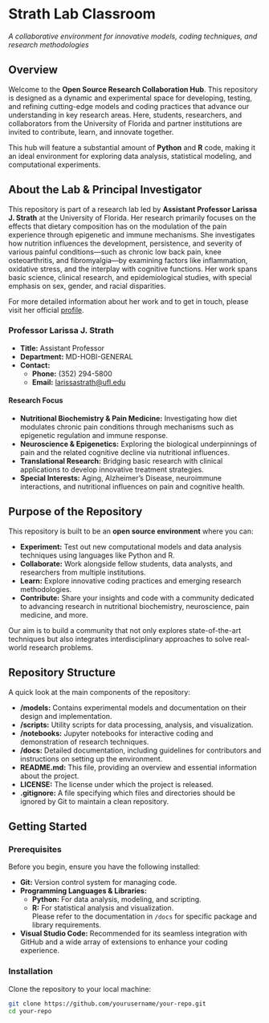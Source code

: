 # Strath Lab Classroom

_A collaborative environment for innovative models, coding techniques, and research methodologies_

## Overview

Welcome to the **Open Source Research Collaboration Hub**. This repository is designed as a dynamic and experimental space for developing, testing, and refining cutting-edge models and coding practices that advance our understanding in key research areas. Here, students, researchers, and collaborators from the University of Florida and partner institutions are invited to contribute, learn, and innovate together.

This hub will feature a substantial amount of **Python** and **R** code, making it an ideal environment for exploring data analysis, statistical modeling, and computational experiments.

## About the Lab & Principal Investigator

This repository is part of a research lab led by **Assistant Professor Larissa J. Strath** at the University of Florida. Her research primarily focuses on the effects that dietary composition has on the modulation of the pain experience through epigenetic and immune mechanisms. She investigates how nutrition influences the development, persistence, and severity of various painful conditions—such as chronic low back pain, knee osteoarthritis, and fibromyalgia—by examining factors like inflammation, oxidative stress, and the interplay with cognitive functions. Her work spans basic science, clinical research, and epidemiological studies, with special emphasis on sex, gender, and racial disparities.

For more detailed information about her work and to get in touch, please visit her official [profile](https://hobi.med.ufl.edu/profile/strath-larissa/).

### Professor Larissa J. Strath

- **Title:** Assistant Professor  
- **Department:** MD-HOBI-GENERAL  
- **Contact:**  
  - **Phone:** (352) 294-5800  
  - **Email:** [larissastrath@ufl.edu](mailto:larissastrath@ufl.edu)

#### Research Focus
- **Nutritional Biochemistry & Pain Medicine:** Investigating how diet modulates chronic pain conditions through mechanisms such as epigenetic regulation and immune response.
- **Neuroscience & Epigenetics:** Exploring the biological underpinnings of pain and the related cognitive decline via nutritional influences.
- **Translational Research:** Bridging basic research with clinical applications to develop innovative treatment strategies.
- **Special Interests:** Aging, Alzheimer’s Disease, neuroimmune interactions, and nutritional influences on pain and cognitive health.

## Purpose of the Repository

This repository is built to be an **open source environment** where you can:

- **Experiment:** Test out new computational models and data analysis techniques using languages like Python and R.
- **Collaborate:** Work alongside fellow students, data analysts, and researchers from multiple institutions.
- **Learn:** Explore innovative coding practices and emerging research methodologies.
- **Contribute:** Share your insights and code with a community dedicated to advancing research in nutritional biochemistry, neuroscience, pain medicine, and more.

Our aim is to build a community that not only explores state-of-the-art techniques but also integrates interdisciplinary approaches to solve real-world research problems.

## Repository Structure

A quick look at the main components of the repository:

- **/models:** Contains experimental models and documentation on their design and implementation.
- **/scripts:** Utility scripts for data processing, analysis, and visualization.
- **/notebooks:** Jupyter notebooks for interactive coding and demonstration of research techniques.
- **/docs:** Detailed documentation, including guidelines for contributors and instructions on setting up the environment.
- **README.md:** This file, providing an overview and essential information about the project.
- **LICENSE:** The license under which the project is released.
- **.gitignore:** A file specifying which files and directories should be ignored by Git to maintain a clean repository.

## Getting Started

### Prerequisites

Before you begin, ensure you have the following installed:

- **Git:** Version control system for managing code.
- **Programming Languages & Libraries:**  
  - **Python:** For data analysis, modeling, and scripting.  
  - **R:** For statistical analysis and visualization.  
  Please refer to the documentation in `/docs` for specific package and library requirements.
- **Visual Studio Code:** Recommended for its seamless integration with GitHub and a wide array of extensions to enhance your coding experience.

### Installation

Clone the repository to your local machine:

```bash
git clone https://github.com/yourusername/your-repo.git
cd your-repo
